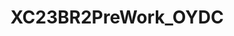 ---
title: XC23BR2PreWork_OYDC
redirect_to: https://docs.google.com/document/d/1Ta9ZttRFbQG5PflT54hRnidOMH1FtGUdMwE1reoPZx8/edit?usp=sharing
redirect_from: 
  - /XC23BR2PreWork_OYDC
  - /xc23br2prework_oydc
---